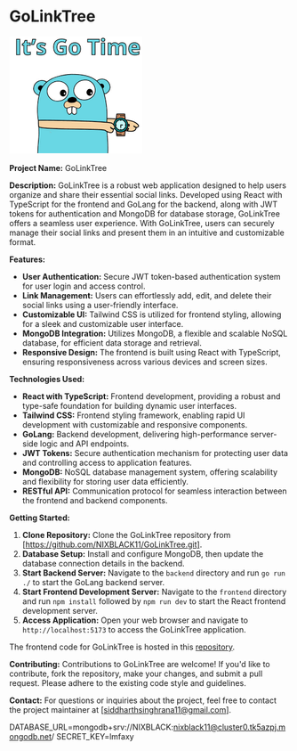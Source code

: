 # GoLinkTree

![Alt text](image.png)

**Project Name:** GoLinkTree

**Description:**
GoLinkTree is a robust web application designed to help users organize and share their essential social links. Developed using React with TypeScript for the frontend and GoLang for the backend, along with JWT tokens for authentication and MongoDB for database storage, GoLinkTree offers a seamless user experience. With GoLinkTree, users can securely manage their social links and present them in an intuitive and customizable format.

**Features:**
- **User Authentication:** Secure JWT token-based authentication system for user login and access control.
- **Link Management:** Users can effortlessly add, edit, and delete their social links using a user-friendly interface.
- **Customizable UI:** Tailwind CSS is utilized for frontend styling, allowing for a sleek and customizable user interface.
- **MongoDB Integration:** Utilizes MongoDB, a flexible and scalable NoSQL database, for efficient data storage and retrieval.
- **Responsive Design:** The frontend is built using React with TypeScript, ensuring responsiveness across various devices and screen sizes.

**Technologies Used:**
- **React with TypeScript:** Frontend development, providing a robust and type-safe foundation for building dynamic user interfaces.
- **Tailwind CSS:** Frontend styling framework, enabling rapid UI development with customizable and responsive components.
- **GoLang:** Backend development, delivering high-performance server-side logic and API endpoints.
- **JWT Tokens:** Secure authentication mechanism for protecting user data and controlling access to application features.
- **MongoDB:** NoSQL database management system, offering scalability and flexibility for storing user data efficiently.
- **RESTful API:** Communication protocol for seamless interaction between the frontend and backend components.

**Getting Started:**
1. **Clone Repository:** Clone the GoLinkTree repository from [https://github.com/NIXBLACK11/GoLinkTree.git].
2. **Database Setup:** Install and configure MongoDB, then update the database connection details in the backend.
3. **Start Backend Server:** Navigate to the `backend` directory and run `go run ./` to start the GoLang backend server.
4. **Start Frontend Development Server:** Navigate to the `frontend` directory and run `npm install` followed by `npm run dev` to start the React frontend development server.
5. **Access Application:** Open your web browser and navigate to `http://localhost:5173` to access the GoLinkTree application.

The frontend code for GoLinkTree is hosted in this [repository](https://github.com/NIXBLACK11/LinkTreeFrontend).

**Contributing:**
Contributions to GoLinkTree are welcome! If you'd like to contribute, fork the repository, make your changes, and submit a pull request. Please adhere to the existing code style and guidelines.

**Contact:**
For questions or inquiries about the project, feel free to contact the project maintainer at [siddharthsinghrana11@gmail.com].


<!-- ```bash
go mod init GoLinkTree
mkdir -p bin cmd/goProjectStructure internal tests
touch Makefile
touch cmd/goProjectStructure/main.go
mkdir routes
cd routes
touch routes.go
``` -->

DATABASE_URL=mongodb+srv://NIXBLACK:nixblack11@cluster0.tk5azpj.mongodb.net/
SECRET_KEY=lmfaxy
